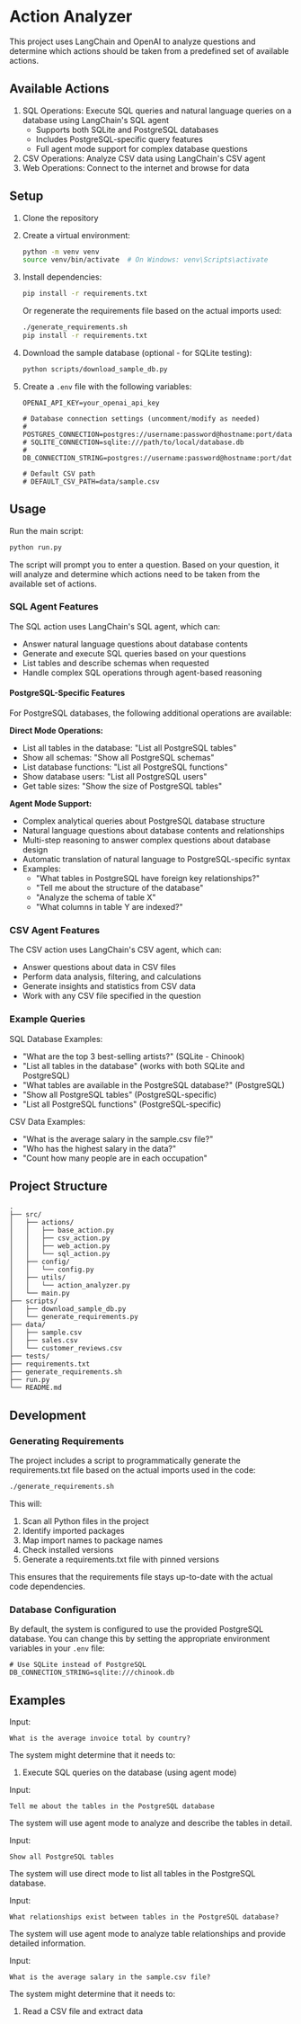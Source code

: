 # Action Analyzer

This project uses LangChain and OpenAI to analyze questions and determine which actions should be taken from a predefined set of available actions.

## Available Actions

1. SQL Operations: Execute SQL queries and natural language queries on a database using LangChain's SQL agent
   - Supports both SQLite and PostgreSQL databases
   - Includes PostgreSQL-specific query features
   - Full agent mode support for complex database questions
2. CSV Operations: Analyze CSV data using LangChain's CSV agent
3. Web Operations: Connect to the internet and browse for data

## Setup

1. Clone the repository
2. Create a virtual environment:
   ```bash
   python -m venv venv
   source venv/bin/activate  # On Windows: venv\Scripts\activate
   ```
3. Install dependencies:
   ```bash
   pip install -r requirements.txt
   ```
   
   Or regenerate the requirements file based on the actual imports used:
   ```bash
   ./generate_requirements.sh
   pip install -r requirements.txt
   ```

4. Download the sample database (optional - for SQLite testing):
   ```bash
   python scripts/download_sample_db.py
   ```
5. Create a `.env` file with the following variables:
   ```
   OPENAI_API_KEY=your_openai_api_key
   
   # Database connection settings (uncomment/modify as needed)
   # POSTGRES_CONNECTION=postgres://username:password@hostname:port/database
   # SQLITE_CONNECTION=sqlite:///path/to/local/database.db
   # DB_CONNECTION_STRING=postgres://username:password@hostname:port/database
   
   # Default CSV path
   # DEFAULT_CSV_PATH=data/sample.csv
   ```

## Usage

Run the main script:
```bash
python run.py
```

The script will prompt you to enter a question. Based on your question, it will analyze and determine which actions need to be taken from the available set of actions.

### SQL Agent Features

The SQL action uses LangChain's SQL agent, which can:
- Answer natural language questions about database contents
- Generate and execute SQL queries based on your questions
- List tables and describe schemas when requested
- Handle complex SQL operations through agent-based reasoning

#### PostgreSQL-Specific Features

For PostgreSQL databases, the following additional operations are available:

**Direct Mode Operations:**
- List all tables in the database: "List all PostgreSQL tables"
- Show all schemas: "Show all PostgreSQL schemas"
- List database functions: "List all PostgreSQL functions"
- Show database users: "List all PostgreSQL users"
- Get table sizes: "Show the size of PostgreSQL tables"

**Agent Mode Support:**
- Complex analytical queries about PostgreSQL database structure
- Natural language questions about database contents and relationships
- Multi-step reasoning to answer complex questions about database design
- Automatic translation of natural language to PostgreSQL-specific syntax
- Examples:
  - "What tables in PostgreSQL have foreign key relationships?"
  - "Tell me about the structure of the database"
  - "Analyze the schema of table X"
  - "What columns in table Y are indexed?"

### CSV Agent Features

The CSV action uses LangChain's CSV agent, which can:
- Answer questions about data in CSV files
- Perform data analysis, filtering, and calculations
- Generate insights and statistics from CSV data
- Work with any CSV file specified in the question

### Example Queries

SQL Database Examples:
- "What are the top 3 best-selling artists?" (SQLite - Chinook)
- "List all tables in the database" (works with both SQLite and PostgreSQL)
- "What tables are available in the PostgreSQL database?" (PostgreSQL)
- "Show all PostgreSQL tables" (PostgreSQL-specific)
- "List all PostgreSQL functions" (PostgreSQL-specific)

CSV Data Examples:
- "What is the average salary in the sample.csv file?"
- "Who has the highest salary in the data?"
- "Count how many people are in each occupation"

## Project Structure

```
.
├── src/
│   ├── actions/
│   │   ├── base_action.py
│   │   ├── csv_action.py
│   │   ├── web_action.py
│   │   └── sql_action.py
│   ├── config/
│   │   └── config.py
│   ├── utils/
│   │   └── action_analyzer.py
│   └── main.py
├── scripts/
│   ├── download_sample_db.py
│   └── generate_requirements.py
├── data/
│   ├── sample.csv
│   ├── sales.csv
│   └── customer_reviews.csv
├── tests/
├── requirements.txt
├── generate_requirements.sh
├── run.py
└── README.md
```

## Development

### Generating Requirements

The project includes a script to programmatically generate the requirements.txt file based on the actual imports used in the code:

```bash
./generate_requirements.sh
```

This will:
1. Scan all Python files in the project
2. Identify imported packages
3. Map import names to package names
4. Check installed versions
5. Generate a requirements.txt file with pinned versions

This ensures that the requirements file stays up-to-date with the actual code dependencies.

### Database Configuration

By default, the system is configured to use the provided PostgreSQL database. You can change this by setting the appropriate environment variables in your `.env` file:

```
# Use SQLite instead of PostgreSQL
DB_CONNECTION_STRING=sqlite:///chinook.db
```

## Examples

Input:
```
What is the average invoice total by country?
```

The system might determine that it needs to:
1. Execute SQL queries on the database (using agent mode)

Input:
```
Tell me about the tables in the PostgreSQL database
```

The system will use agent mode to analyze and describe the tables in detail.

Input:
```
Show all PostgreSQL tables
```

The system will use direct mode to list all tables in the PostgreSQL database.

Input:
```
What relationships exist between tables in the PostgreSQL database?
```

The system will use agent mode to analyze table relationships and provide detailed information.

Input:
```
What is the average salary in the sample.csv file?
```

The system might determine that it needs to:
1. Read a CSV file and extract data 